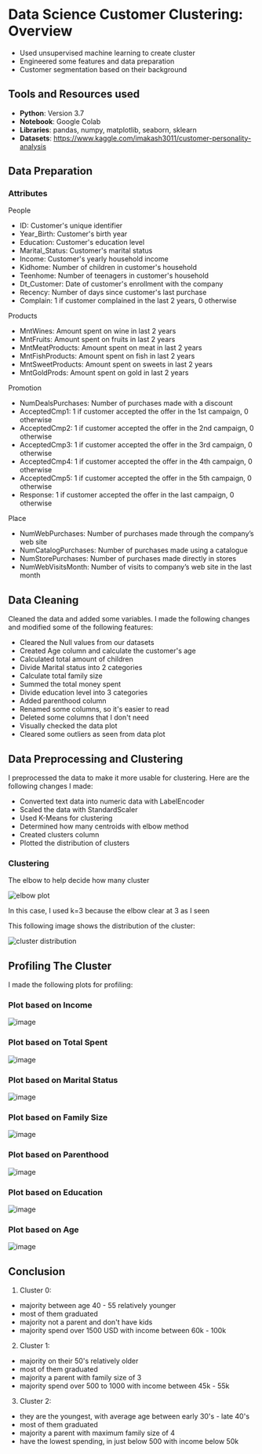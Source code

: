 # Data Science Customer Clustering: Overview
* Used unsupervised machine learning to create cluster
* Engineered some features and data preparation
* Customer segmentation based on their background

## Tools and Resources used
* **Python**: Version 3.7
* **Notebook**: Google Colab
* **Libraries**: pandas, numpy, matplotlib, seaborn, sklearn
* **Datasets**: https://www.kaggle.com/imakash3011/customer-personality-analysis

## Data Preparation
### Attributes

People

* ID: Customer's unique identifier
* Year_Birth: Customer's birth year
* Education: Customer's education level
* Marital_Status: Customer's marital status
* Income: Customer's yearly household income
* Kidhome: Number of children in customer's household
* Teenhome: Number of teenagers in customer's household
* Dt_Customer: Date of customer's enrollment with the company
* Recency: Number of days since customer's last purchase
* Complain: 1 if customer complained in the last 2 years, 0 otherwise

Products

* MntWines: Amount spent on wine in last 2 years
* MntFruits: Amount spent on fruits in last 2 years
* MntMeatProducts: Amount spent on meat in last 2 years
* MntFishProducts: Amount spent on fish in last 2 years
* MntSweetProducts: Amount spent on sweets in last 2 years
* MntGoldProds: Amount spent on gold in last 2 years

Promotion

* NumDealsPurchases: Number of purchases made with a discount
* AcceptedCmp1: 1 if customer accepted the offer in the 1st campaign, 0 otherwise
* AcceptedCmp2: 1 if customer accepted the offer in the 2nd campaign, 0 otherwise
* AcceptedCmp3: 1 if customer accepted the offer in the 3rd campaign, 0 otherwise
* AcceptedCmp4: 1 if customer accepted the offer in the 4th campaign, 0 otherwise
* AcceptedCmp5: 1 if customer accepted the offer in the 5th campaign, 0 otherwise
* Response: 1 if customer accepted the offer in the last campaign, 0 otherwise

Place

* NumWebPurchases: Number of purchases made through the company’s web site
* NumCatalogPurchases: Number of purchases made using a catalogue
* NumStorePurchases: Number of purchases made directly in stores
* NumWebVisitsMonth: Number of visits to company’s web site in the last month

## Data Cleaning
Cleaned the data and added some variables. I made the following changes and modified some of the following features:
* Cleared the Null values from our datasets
* Created Age column and calculate the customer's age
* Calculated total amount of children
* Divide Marital status into 2 categories
* Calculate total family size
* Summed the total money spent
* Divide education level into 3 categories
* Added parenthood column
* Renamed some columns, so it's easier to read
* Deleted some columns that I don't need
* Visually checked the data plot
* Cleared some outliers as seen from data plot

## Data Preprocessing and Clustering
I preprocessed the data to make it more usable for clustering. Here are the following changes I made:
* Converted text data into numeric data with LabelEncoder
* Scaled the data with StandardScaler
* Used K-Means for clustering
* Determined how many centroids with elbow method
* Created clusters column
* Plotted the distribution of clusters
### Clustering
The elbow to help decide how many cluster

![elbow plot](https://user-images.githubusercontent.com/60825743/137193314-d2292592-917e-4cd5-9c98-df503118becf.png)

In this case, I used k=3 because the elbow clear at 3 as I seen

This following image shows the distribution of the cluster:

![cluster distribution](https://user-images.githubusercontent.com/60825743/137194476-2f2b9c7a-8abb-4825-85a7-b0dd25586fa4.png)

## Profiling The Cluster
I made the following plots for profiling:

### Plot based on Income

![image](https://user-images.githubusercontent.com/60825743/137197924-a5b828e1-43f1-4887-b7c4-403e432ad3ec.png)

### Plot based on Total Spent

![image](https://user-images.githubusercontent.com/60825743/137198453-fd8f40f6-15f8-44f9-ab7a-01639a9e0c3e.png)

### Plot based on Marital Status

![image](https://user-images.githubusercontent.com/60825743/137198622-da43e4d9-4603-429c-a862-7a48afaa6415.png)

### Plot based on Family Size

![image](https://user-images.githubusercontent.com/60825743/137198638-88abfc20-799b-4d38-ad6a-84719fd080d6.png)

### Plot based on Parenthood

![image](https://user-images.githubusercontent.com/60825743/137198651-e7372506-6d97-4eca-928c-6a57533149c8.png)

### Plot based on Education

![image](https://user-images.githubusercontent.com/60825743/137198665-4e182973-cb9d-4d42-a367-12b177484cca.png)

### Plot based on Age

![image](https://user-images.githubusercontent.com/60825743/137198704-bc01388e-d2d0-483a-b673-c4c05a7f2fc2.png)

## Conclusion

1. Cluster 0:
* majority between age 40 - 55 relatively younger
* most of them graduated
* majority not a parent and don't have kids
* majority spend over 1500 USD with income between 60k - 100k

2. Cluster 1:
* majority on their 50's relatively older
* most of them graduated
* majority a parent with family size of 3
* majority spend over 500 to 1000 with income between 45k - 55k

3. Cluster 2:
* they are the youngest, with average age between early 30's - late 40's
* most of them graduated
* majority a parent with maximum family size of 4
* have the lowest spending, in just below 500 with income below 50k
